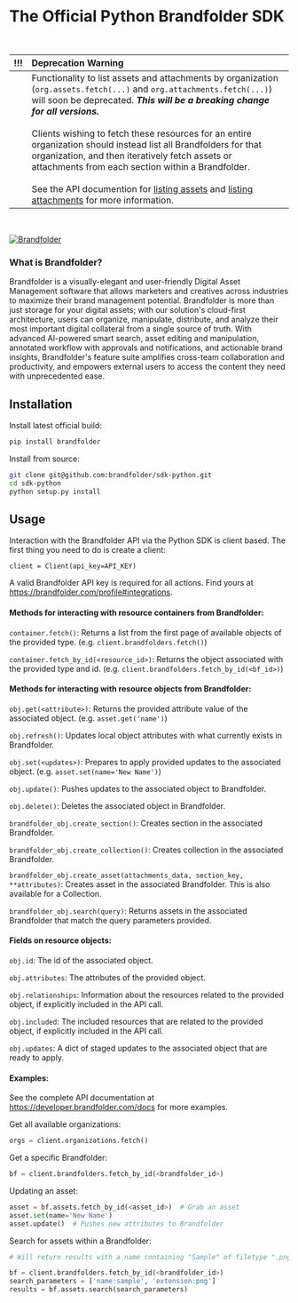 # The Official Python Brandfolder SDK

<br>

| !!! | Deprecation Warning |
|---------------|:------------------------|
|  | Functionality to list assets and attachments by organization (`org.assets.fetch(...)` and `org.attachments.fetch(...)`) will soon be deprecated. ***This will be a breaking change for all versions.*** <br><br> Clients wishing to fetch these resources for an entire organization should instead list all Brandfolders for that organization, and then iteratively fetch assets or attachments from each section within a Brandfolder. <br><br> See the API documention for [listing assets](https://developers.brandfolder.com/docs/#list-assets) and [listing attachments](https://developers.brandfolder.com/docs/#list-attachments) for more information. |

<br>


[![Brandfolder](https://cdn.brandfolder.io/YUHW9ZNT/as/znoqr595/Primary_Brandfolder_Logo.png?width=400)](https://brandfolder.com)

### What is Brandfolder?

Brandfolder is a visually-elegant and user-friendly Digital Asset Management software that allows marketers and creatives across industries to maximize their brand management potential. Brandfolder is more than just storage for your digital assets; with our solution's cloud-first architecture, users can organize, manipulate, distribute, and analyze their most important digital collateral from a single source of truth. With advanced AI-powered smart search, asset editing and manipulation, annotated workflow with approvals and notifications, and actionable brand insights, Brandfolder's feature suite amplifies cross-team collaboration and productivity, and empowers external users to access the content they need with unprecedented ease.

## Installation

Install latest official build:
```sh
pip install brandfolder
```

Install from source:
```sh
git clone git@github.com:brandfolder/sdk-python.git
cd sdk-python
python setup.py install
```

## Usage
Interaction with the Brandfolder API via the Python SDK is client based. The first thing you need to do
is create a client:

`client = Client(api_key=API_KEY)`

A valid Brandfolder API key is required for all actions. Find yours at https://brandfolder.com/profile#integrations.

#### Methods for interacting with resource containers from Brandfolder:

`container.fetch()`: Returns a list from the first page of available objects of the provided type. (e.g. `client.brandfolders.fetch()`)

`container.fetch_by_id(<resource_id>)`: Returns the object associated with the provided type and id. (e.g. `client.brandfolders.fetch_by_id(<bf_id>)`)

#### Methods for interacting with resource objects from Brandfolder:

`obj.get(<attribute>)`: Returns the provided attribute value of the associated object. (e.g. `asset.get('name')`)

`obj.refresh()`: Updates local object attributes with what currently exists in Brandfolder.

`obj.set(<updates>)`: Prepares to apply provided updates to the associated object. (e.g. `asset.set(name='New Name')`)

`obj.update()`: Pushes updates to the associated object to Brandfolder.

`obj.delete()`: Deletes the associated object in Brandfolder.

`brandfolder_obj.create_section()`: Creates section in the associated Brandfolder.

`brandfolder_obj.create_collection()`: Creates collection in the associated Brandfolder.

`brandfolder_obj.create_asset(attachments_data, section_key, **attributes)`: Creates asset in the associated Brandfolder. This is also available for a Collection.

`brandfolder_obj.search(query)`: Returns assets in the associated Brandfolder that match the query parameters provided.

#### Fields on resource objects:
`obj.id`: The id of the associated object.

`obj.attributes`: The attributes of the provided object.

`obj.relationships`: Information about the resources related to the provided object, if explicitly included in the API call.

`obj.included`: The included resources that are related to the provided object, if explicitly included in the API call.

`obj.updates`: A dict of staged updates to the associated object that are ready to apply.


#### Examples:
See the complete API documentation at https://developer.brandfolder.com/docs for more examples.

Get all available organizations:
```python
orgs = client.organizations.fetch()
```

Get a specific Brandfolder:
```python
bf = client.brandfolders.fetch_by_id(<brandfolder_id>)
```

Updating an asset:
```python
asset = bf.assets.fetch_by_id(<asset_id>)  # Grab an asset
asset.set(name='New Name')
asset.update()  # Pushes new attributes to Brandfolder
```

Search for assets within a Brandfolder:
```python
# Will return results with a name containing "Sample" of filetype ".png"

bf = client.brandfolders.fetch_by_id(<brandfolder_id>)
search_parameters = ['name:sample', 'extension:png']
results = bf.assets.search(search_parameters)
```
